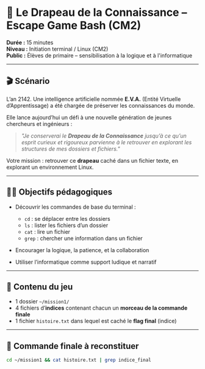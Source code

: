 # 🧪 Le Drapeau de la Connaissance – Escape Game Bash (CM2)

**Durée :** 15 minutes  
**Niveau :** Initiation terminal / Linux (CM2)  
**Public :** Élèves de primaire – sensibilisation à la logique et à l'informatique

---

## 🎬 Scénario

L’an 2142. Une intelligence artificielle nommée **E.V.A.** (Entité Virtuelle d’Apprentissage) a été chargée de préserver les connaissances du monde.

Elle lance aujourd’hui un défi à une nouvelle génération de jeunes chercheurs et ingénieurs :

> _"Je conserverai le **Drapeau de la Connaissance** jusqu’à ce qu’un esprit curieux et rigoureux parvienne à le retrouver en explorant les structures de mes dossiers et fichiers."_

Votre mission : retrouver ce **drapeau** caché dans un fichier texte, en explorant un environnement Linux.

---

## 🧑‍🔬 Objectifs pédagogiques

- Découvrir les commandes de base du terminal :
  - `cd` : se déplacer entre les dossiers
  - `ls` : lister les fichiers d’un dossier
  - `cat` : lire un fichier
  - `grep` : chercher une information dans un fichier

- Encourager la logique, la patience, et la collaboration
- Utiliser l’informatique comme support ludique et narratif

---

## 🧩 Contenu du jeu

- 1 dossier `~/mission1/`
- 4 fichiers d’**indices** contenant chacun un **morceau de la commande finale**
- 1 fichier `histoire.txt` dans lequel est caché le **flag final** (indice)

---

## 🏁 Commande finale à reconstituer

```bash
cd ~/mission1 && cat histoire.txt | grep indice_final
